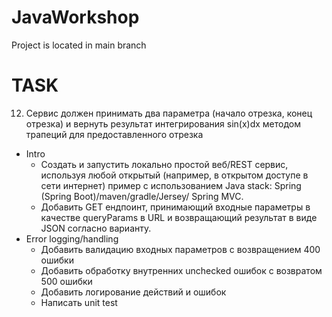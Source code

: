 # JavaWorkshop
Project is located in main branch
# TASK
12. Сервис должен принимать два параметра (начало отрезка, конец отрезка) и вернуть результат интегрирования sin(x)dx методом трапеций для предоставленного отрезка
- Intro
  - Создать и запустить локально простой веб/REST сервис, используя любой открытый (например, в открытом доступе в сети  интернет) пример с использованием Java stack: Spring (Spring Boot)/maven/gradle/Jersey/ Spring MVC. 
  - Добавить GET ендпоинт, принимающий входные параметры в качестве queryParams в URL и возвращающий результат в виде JSON согласно варианту. 
- Error logging/handling
  - Добавить валидацию входных параметров с возвращением 400 ошибки
  - Добавить обработку внутренних unchecked ошибок с возвратом 500 ошибки 
  - Добавить логирование действий и ошибок 
  - Написать unit test 
